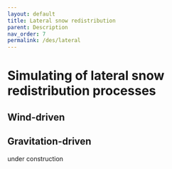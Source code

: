 ```yaml
---
layout: default
title: Lateral snow redistribution
parent: Description
nav_order: 7
permalink: /des/lateral
---
```


# Simulating of lateral snow redistribution processes

## Wind-driven

## Gravitation-driven

under construction
